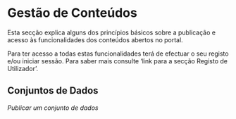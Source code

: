 # Gestão de Conteúdos

Esta secção explica alguns dos princípios básicos sobre a publicação e acesso às funcionalidades dos conteúdos abertos no portal.

Para ter acesso a todas estas funcionalidades terá de efectuar o seu registo e/ou iniciar sessão. Para saber mais consulte ‘link para a secção Registo de Utilizador’.

## Conjuntos de Dados 

_Publicar um conjunto de dados_
